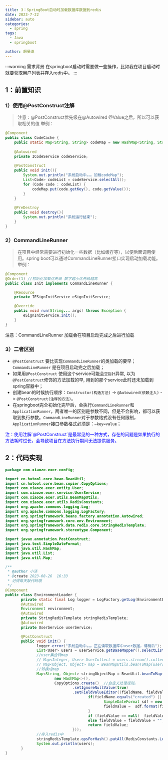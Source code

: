 ```yaml
---
title: 3：SpringBoot启动时加载数据库数据到redis
date: 2023-7-22
sidebar: auto
categories:
  - spring
tags:
  - Java
  - springboot

author: 胡昊泽
---
```


:::warning 需求背景
在springboot启动时需要做一些操作，比如我在项目启动时就要获取用户列表并存入redis中。
:::
## 1：前置知识
### 1）使用@PostConstruct注解
> 注意：@PostConstruct优先级在@Autowired @Value之后，所以可以获取相关的值
举例：
```java
@Component
public class CodeCache {
    public static Map<String, String> codeMap = new HashMap<String, String>();
    
    @Autowired
    private ICodeService codeService;
    
    @PostConstruct
    public void init(){
        System.out.println("系统启动中。。。加载codeMap");
        List<Code> codeList = codeService.selectAll();
        for (Code code : codeList) {
            codeMap.put(code.getKey(), code.getValue());
        }
    }
    
    @PreDestroy
    public void destroy(){
        System.out.println("系统运行结束");
    }
}
```
### 2）CommandLineRunner
> 在项目中经常需要进行初始化一些数据（比如缓存等），以便后面调用使用。spring boot可以通过CommandLineRunner接口实现启动加载功能。 
举例：
```java
@Component
@Order(1) //初始化加载优先级 数字越小优先级越高
public class Init implements CommandLineRunner {

    @Resource
    private IESignInitService eSignInitService;

    @Override
    public void run(String... args) throws Exception {
        eSignInitService.init();
    }
}
```
注意：CommandLineRunner 加载会在项目启动完成之后进行加载
### 3）二者区别
- `@PostConstruct` 要比实现`CommandLineRunner`的类加载的要早；`CommandLineRunner` 是在项目启动完之后加载；
- 如果用`@PostConstruct` 使用这个service可能会`空指针`异常, 以为`@PostConstruct`修饰的方法加载的早, 用到的那个service此时还未加载到spring容器中；
- 创建bean的时候执行顺序：`Constructor(构造方法)` -> `@Autowired(依赖注入)` -> `@PostConstruct(注释的方法)`。
- 在springboot完全初始化完毕后，会执行`CommandLineRunner`和`ApplicationRunner`，两者唯一的区别是参数不同，但是不会影响，都可以获取到执行参数。`CommandLineRunner`对于参数格式没有任何限制，`ApplicationRunner`接口参数格式必须是：`–key=value`；  
<p style="color:blue">注：使用注解`@PostConstruct`是最常见的一种方式，存在的问题是如果执行的方法耗时过长，会导致项目在方法执行期间无法提供服务。</p>

## 2：代码实现
```java
package com.xiaoze.exer.config;

import cn.hutool.core.bean.BeanUtil;
import cn.hutool.core.bean.copier.CopyOptions;
import com.xiaoze.exer.entity.User;
import com.xiaoze.exer.service.UserService;
import com.xiaoze.exer.utils.BeanMapUtils;
import com.xiaoze.exer.utils.RedisConstants;
import org.apache.commons.logging.Log;
import org.apache.commons.logging.LogFactory;
import org.springframework.beans.factory.annotation.Autowired;
import org.springframework.core.env.Environment;
import org.springframework.data.redis.core.StringRedisTemplate;
import org.springframework.stereotype.Component;

import javax.annotation.PostConstruct;
import java.text.SimpleDateFormat;
import java.util.HashMap;
import java.util.List;
import java.util.Map;

/**
 * @author 小泽
 * @create 2023-08-26  16:33
 * 记得每天敲代码哦
 */
@Component
public class EnvironmentLoader {
       private static final Log logger = LogFactory.getLog(EnvironmentLoader.class);
       @Autowired
       Environment environment;
       @Autowired
       private StringRedisTemplate stringRedisTemplate;
       @Autowired
       private UserService userService;

       @PostConstruct
       public void init() {
              logger.error("系统启动中。。。正在读取数据库中user数据，请稍后");
              List<User> users = userService.getBaseMapper().selectList(null);
              //user集合转map
              // Map<Integer, User> UserCollect = users.stream().collect(Collectors.toMap(item -> item.getUserId(), item -> item));
              // Map<Object, Object> map = BeanMapUtils.beanToMap(users.get(0));
              //转换成map
              Map<String, Object> stringObjectMap = BeanUtil.beanToMap(users.get(0),
                      new HashMap<>(),
                      CopyOptions.create()  //自定义处理规则。
                              .setIgnoreNullValue(true)
                              .setFieldValueEditor((fieldName, fieldValue) -> {
                                     if(fieldName.equals("created") || fieldName.equals("lastlogintime")){
                                            SimpleDateFormat sdf = new SimpleDateFormat("yyyy-MM-dd HH:mm:ss");
                                            fieldValue =  sdf.format(fieldValue);
                                     }
                                     if (fieldValue == null)  fieldValue = "0";
                                     else fieldValue = fieldValue + "";
                                     return fieldValue;
                              }));
              //存入redis中
              stringRedisTemplate.opsForHash().putAll(RedisConstants.Login_USER_ByMail + users.get(0).getUsername(), stringObjectMap);
              System.out.println(users);
       }
}
```
